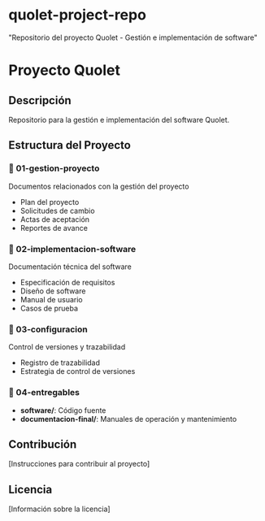 # quolet-project-repo
"Repositorio del proyecto Quolet - Gestión e implementación de software"
# Proyecto Quolet

## Descripción
Repositorio para la gestión e implementación del software Quolet.

## Estructura del Proyecto

### 📁 01-gestion-proyecto
Documentos relacionados con la gestión del proyecto
- Plan del proyecto
- Solicitudes de cambio
- Actas de aceptación
- Reportes de avance

### 📁 02-implementacion-software
Documentación técnica del software
- Especificación de requisitos
- Diseño de software
- Manual de usuario
- Casos de prueba

### 📁 03-configuracion
Control de versiones y trazabilidad
- Registro de trazabilidad
- Estrategia de control de versiones

### 📁 04-entregables
- **software/**: Código fuente
- **documentacion-final/**: Manuales de operación y mantenimiento

## Contribución
[Instrucciones para contribuir al proyecto]

## Licencia
[Información sobre la licencia]
